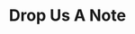 ---
title: "Drop Us A Note"
description: "Our work speek for it self"
draft: false
bg_image: "images/featue-bg.jpg"
---